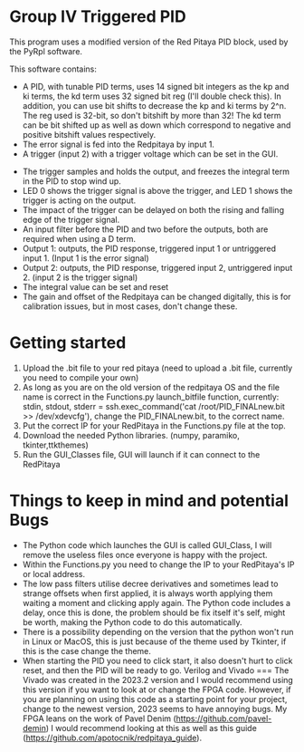 Group IV Triggered PID
===

This program uses a modified version of the Red Pitaya PID block, used by the PyRpl software.


This software contains:

* A PID, with tunable PID terms, uses 14 signed bit integers as the kp and ki terms, the kd term uses 32 signed bit reg (I'll double check this). In addition, you can use bit shifts to decrease the kp and ki terms by 2^n. The reg used is 32-bit, so don't bitshift by more than 32! The kd term can be bit shifted up as well as down which correspond to negative and positive bitshift values respectively.
* The error signal is fed into the Redpitaya by input 1.
* A trigger (input 2) with a trigger voltage which can be set in the GUI.
- The trigger samples and holds the output, and freezes the integral term in the PID to stop wind up.
- LED 0 shows the trigger signal is above the trigger, and LED 1 shows the trigger is acting on the output.  
- The impact of the trigger can be delayed on both the rising and falling edge of the trigger signal.
- An input filter before the PID and two before the outputs, both are required when using a D term.
- Output 1: outputs, the PID response, triggered input 1 or untriggered input 1. (Input 1 is the error signal)
- Output 2: outputs, the PID response, triggered input 2, untriggered input 2. (input 2 is the trigger signal)
- The integral value can be set and reset
- The gain and offset of the Redpitaya can be changed digitally, this is for calibration issues, but in most cases, don't change these.

Getting started
===

1) Upload the .bit file to your red pitaya (need to upload a .bit file, currently you need to compile your own)
2) As long as you are on the old version of the redpitaya OS and the file name is correct in the Functions.py launch_bitfile function, currently:     stdin, stdout, stderr = ssh.exec_command('cat /root/PID_FINALnew.bit >> /dev/xdevcfg'), change the PID_FINALnew.bit, to the correct name.
3) Put the correct IP for your RedPitaya in the Functions.py file at the top.
4) Download the needed Python libraries. (numpy, paramiko, tkinter,ttkthemes)
5) Run the GUI_Classes file, GUI will launch if it can connect to the RedPitaya


Things to keep in mind and potential Bugs
===
* The Python code which launches the GUI is called GUI_Class, I will remove the useless files once everyone is happy with the project.
* Within the Functions.py you need to change the IP to your RedPitaya's IP or local address.
* The low pass filters utilise decree derivatives and sometimes lead to strange offsets when first applied, it is always worth applying them waiting a moment and clicking apply again. The Python code includes a delay, once this is done, the problem should be fix itself it's self, might be worth, making the Python code to do this automatically.
* There is a possibility depending on the version that the python won't run in Linux or MacOS, this is just because of the theme used by Tkinter, if this is the case  change the theme.
* When starting the PID you need to click start, it also doesn't hurt to click reset, and then the PID will be ready to go.
Verilog and Vivado
=== 
The Vivado was created in the 2023.2 version and I would recommend using this version if you want to look at or change the FPGA code. However, if you are planning on using this code as a starting point for your project, change to the newest version, 2023 seems to have annoying bugs.
My FPGA leans on the work of Pavel Denim (https://github.com/pavel-demin) I would recommend looking at this as well as this guide (https://github.com/apotocnik/redpitaya_guide).
